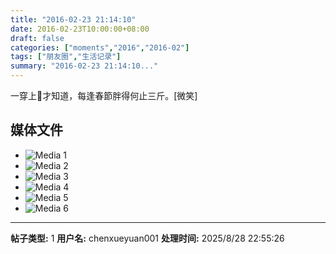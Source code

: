 ```yaml
---
title: "2016-02-23 21:14:10"
date: 2016-02-23T10:00:00+08:00
draft: false
categories: ["moments","2016","2016-02"]
tags: ["朋友圈","生活记录"]
summary: "2016-02-23 21:14:10..."
---
```


一穿上👙才知道，每逢春節胖得何止三斤。[微笑]

## 媒体文件

- ![Media 1](/Moments/photos/2016-02-23/201602232114100.jpg)
- ![Media 2](/Moments/photos/2016-02-23/201602232114101.jpg)
- ![Media 3](/Moments/photos/2016-02-23/201602232114102.jpg)
- ![Media 4](/Moments/photos/2016-02-23/201602232114103.jpg)
- ![Media 5](/Moments/photos/2016-02-23/201602232114104.jpg)
- ![Media 6](/Moments/photos/2016-02-23/201602232114105.jpg)

---

**帖子类型:** 1
**用户名:** chenxueyuan001
**处理时间:** 2025/8/28 22:55:26
